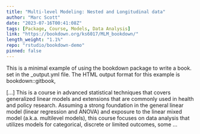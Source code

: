 ```yaml
---
title: "Multi-level Modeling: Nested and Longitudinal data"
author: "Marc Scott"
date: "2023-07-16T00:41:08Z"
tags: [Package, Course, Models, Data Analysis]
link: "https://bookdown.org/ks6017/MLM_bookdown/"
length_weight: "1.1%"
repo: "rstudio/bookdown-demo"
pinned: false
---
```


<p>This is a minimal example of using the bookdown package to write a book.
set in the _output.yml file.
The HTML output format for this example is bookdown::gitbook,</p> [...] This is a course in advanced statistical techniques that covers generalized linear models and extensions that are commonly used in health and policy research. Assuming a strong foundation in the general linear model (linear regression and ANOVA) and exposure to the linear mixed model (a.k.a. multilevel models), this course focuses on data analysis that utilizes models for categorical, discrete or limited outcomes, some  ...
